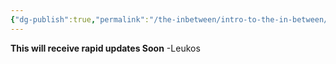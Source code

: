 ```yaml
---
{"dg-publish":true,"permalink":"/the-inbetween/intro-to-the-in-between/","created":"2024-07-03T21:05:41.044-05:00","updated":"2024-06-26T13:51:34.000-05:00"}
---
```


**This will receive rapid updates Soon**
-Leukos

